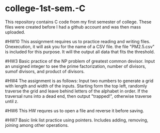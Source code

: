 # college-1st-sem.-C
This repository contains C code from my first semester of college.
These files were created before I had a github account and was then mass uploaded.

#HW10
This assignment requires us to practice reading and writing files.
Onexecution, it will ask you for the name of a CSV file. the file "PM2.5.csv" is included for this purpose. It will the output all data that fits the threshold.

#HW3
Basic practice of the NP problem of greatest common devisor. Input an unsigned integer to see the prime factorization, number of divisors, sumof divisors, and product of divisors.

#HW4
The assignment is as follows: Input two numbers to generate a grid with length and width of the inputs. Starting form the top left, randomly traverse the grid and leave behind letters of the alphabet in order. If the traversal runs into a dead end, then output "trapped!", otherwise traverse until z.

#HW6
This HW requres us to open a file and reverse it before saving.

#HW7
Basic link list practice using pointers. Includes adding, removing, joining among other operations.

